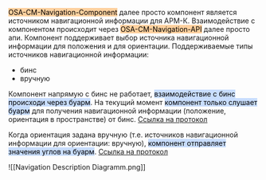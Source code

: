 <mark style="background: #FFB86CA6;">OSA-CM-Navigation-Component</mark> далее просто компонент является источником навигационной информации для АРМ-К.
Взаимодействие с компонентом происходит через <mark style="background: #FFB86CA6;">OSA-CM-Navigation-API</mark> далее просто апи.
Компонент поддерживает выбор источника навигационной информации для положения и для ориентации.
Поддерживаемые типы источников навигационной информации:
- бинс
- вручную

Компонент напрямую с бинс не работает, <mark style="background: #ADCCFFA6;">взаимодействие с бинс происходи через буарм</mark>.
На текущий момент <mark style="background: #ADCCFFA6;">компонент только слушает буарм</mark> для получения навигационной информации (положение, ориентация в пространстве) от бинс.
[Ссылка на протокол](https://repo.okbtsp.com/projects/BUMBLEBEE/repos/interface/browse/LanKsa/AboxArmkBinsControl.h)

Когда ориентация задана вручную (т.е. источников навигационной информации для ориентации: вручную), <mark style="background: #ADCCFFA6;">компонент отправляет значения углов на буарм</mark>.
[Ссылка на протокол](https://repo.okbtsp.com/projects/BUMBLEBEE/repos/interface/browse/LanSscSvrSrp/ArmkManualSinsAngles.h)

![[Navigation Description Diagramm.png]]